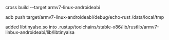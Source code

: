 cross build --target armv7-linux-androideabi

adb push target/armv7-linux-androideabi/debug/echo-rust /data/local/tmp

added libtinyalso.so into .rustup/toolchains/stable-x86/lib/rustlib/armv7-linbux-androideabi/lib/libtinyalsa
